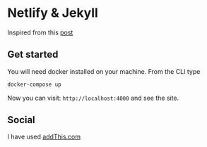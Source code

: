 # Netlify & Jekyll

Inspired from this [post](https://blog.mvp-space.com/10-steps-to-configure-jekyll-with-netlify-as-a-cms-d754d73ea731)

## Get started

You will need docker installed on your machine.
From the CLI type

```sh
docker-compose up
```

Now you can visit: `http://localhost:4000` and see the site.

## Social

I have used [addThis.com](http://addthis.com)
